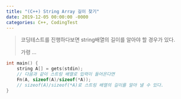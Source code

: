 ```yaml
---
title: "(C++) String Array 길이 찾기"
date: 2019-12-05 00:00:00 -0000
categories: C++, CodingTest
---
```


> 코딩테스트를 진행하다보면 string배열의 길이를 알아야 할 경우가 있다.
>
> 가령 ...

```cpp
int main() {
    string A[] = gets(stdin);
    // 다음과 같이 스트링 배열로 입력이 들어온다면
    Fn(A, sizeof(A)/sizeof(*A));
    // sizeof(A)/sizeof(*A)로 스트링 배열의 길이를 알아 낼 수 있다.
}
```